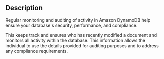 ## Description

Regular monitoring and auditing of activity in Amazon DynamoDB help ensure your database's security, performance, and compliance.

This keeps track and ensures who has recently modified a document and monitors all activity within the database. This information allows the individual to use the details provided for auditing purposes and to address any compliance requirements.